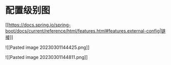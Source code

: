 
# 配置级别图

[[https://docs.spring.io/spring-boot/docs/current/reference/html/features.html#features.external-config|链接]]

![[Pasted image 20230301144425.png]]

![[Pasted image 20230301144811.png]]